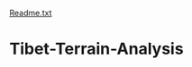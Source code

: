 [Readme.txt](https://github.com/Haroon-Khan-Afridi/Tibet-Terrain-Analysis/files/13220123/Readme.txt)
# Tibet-Terrain-Analysis

